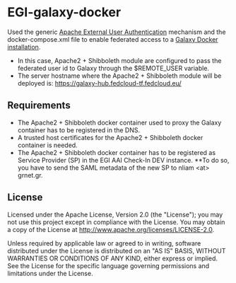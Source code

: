 # EGI-galaxy-docker
Used the generic <a href="https://galaxyproject.org/admin/config/apache-external-user-auth/">Apache External User Authentication</a> mechanism and the docker-compose.xml file to enable federated access to a <a href="https://hub.docker.com/r/bgruening/galaxy-stable">Galaxy Docker installation</a>.

* In this case, Apache2 + Shibboleth module are configured to pass the federated user id to Galaxy through the $REMOTE_USER variable.
* The server hostname where the Apache2 + Shibboleth module will be deployed is: https://galaxy-hub.fedcloud-tf.fedcloud.eu/

## Requirements

* The Apache2 + Shibboleth docker container used to proxy the Galaxy container has to be registered in the DNS.
* A trusted host certificates for the Apache2 + Shibboleth docker container is needed.
* The Apache2 + Shibboleth docker container has to be registered as Service Provider (SP) in the EGI AAI Check-In DEV instance.
**To do so, you have to send the SAML metadata of the new SP to nliam \<at\> grnet.gr.

## License
Licensed under the Apache License, Version 2.0 (the "License"); you may not use this project except in compliance with the License. You may obtain a copy of the License at http://www.apache.org/licenses/LICENSE-2.0.

Unless required by applicable law or agreed to in writing, software distributed under the License is distributed on an "AS IS" BASIS, WITHOUT WARRANTIES OR CONDITIONS OF ANY KIND, either express or implied. See the License for the specific language governing permissions and limitations under the License.
